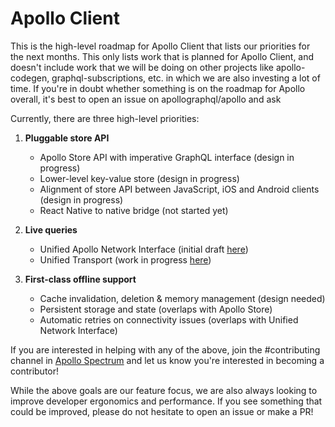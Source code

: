 # Apollo Client

This is the high-level roadmap for Apollo Client that lists our priorities for the next months. This only lists work that is planned for Apollo Client, and doesn't include work that we will be doing on other projects like apollo-codegen, graphql-subscriptions, etc. in which we are also investing a lot of time. If you're in doubt whether something is on the roadmap for Apollo overall, it's best to open an issue on apollographql/apollo and ask

Currently, there are three high-level priorities:

1. **Pluggable store API**

   - Apollo Store API with imperative GraphQL interface (design in progress)
   - Lower-level key-value store (design in progress)
   - Alignment of store API between JavaScript, iOS and Android clients (design in progress)
   - React Native to native bridge (not started yet)

2. **Live queries**

   - Unified Apollo Network Interface (initial draft [here](https://github.com/apollographql/apollo-network-interface))
   - Unified Transport (work in progress [here](https://github.com/apollographql/subscriptions-transport-ws/pull/108))

3. **First-class offline support**
   - Cache invalidation, deletion & memory management (design needed)
   - Persistent storage and state (overlaps with Apollo Store)
   - Automatic retries on connectivity issues (overlaps with Unified Network Interface)

If you are interested in helping with any of the above, join the #contributing channel in
[Apollo Spectrum](https://spectrum.chat/apollo) and let us know you're interested in becoming a contributor!

While the above goals are our feature focus, we are also always looking to improve developer ergonomics and performance.
If you see something that could be improved, please do not hesitate to open an issue or make a PR!
